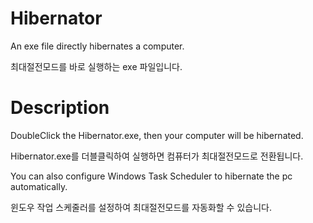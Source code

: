 # Hibernator
An exe file directly hibernates a computer.

최대절전모드를 바로 실행하는 exe 파일입니다.

# Description
DoubleClick the Hibernator.exe, then your computer will be hibernated.

Hibernator.exe를 더블클릭하여 실행하면 컴퓨터가 최대절전모드로 전환됩니다.


You can also configure Windows Task Scheduler to hibernate the pc automatically.

윈도우 작업 스케줄러를 설정하여 최대절전모드를 자동화할 수 있습니다.
